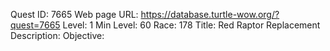 Quest ID: 7665
Web page URL: https://database.turtle-wow.org/?quest=7665
Level: 1
Min Level: 60
Race: 178
Title: Red Raptor Replacement
Description: 
Objective: 
